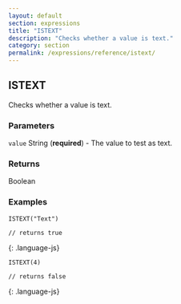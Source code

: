 ```yaml
---
layout: default
section: expressions
title: "ISTEXT"
description: "Checks whether a value is text."
category: section
permalink: /expressions/reference/istext/
---
```


## ISTEXT

Checks whether a value is text.

### Parameters

`value` String (__required__) - The value to test as text.

### Returns

Boolean

### Examples

~~~
ISTEXT("Text")

// returns true
~~~
{: .language-js}


~~~
ISTEXT(4)

// returns false
~~~
{: .language-js}